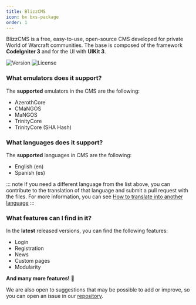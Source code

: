 ```yaml
---
title: BlizzCMS
icon: bx bxs-package
order: 1
---
```


BlizzCMS is a free, easy-to-use, open-source CMS developed for private World of Warcraft communities. The base is composed of the framework **CodeIgniter 3** and for the UI with **UIKit 3**.

![Version](https://img.shields.io/github/v/release/WoW-CMS/BlizzCMS?color=green&include_prereleases&logo=github&sort=semver&style=for-the-badge)
![License](https://img.shields.io/github/license/WoW-CMS/BlizzCMS?color=blue&style=for-the-badge)

### What emulators does it support?

The **supported** emulators in the CMS are the following:

- AzerothCore
- CMaNGOS
- MaNGOS
- TrinityCore
- TrinityCore (SHA Hash)

### What languages does it support?

The **supported** languages in CMS are the following:

- English (en)
- Spanish (es)

::: note
If you need a different language from the list above, you can contribute to the translation of that language and submit a pull request with the files. For more information, you can see [How to translate into another language](../blizzcms/guides/contributions/translate.md)
:::

### What features can I find in it?

In the **latest** released versions, you can find the following features:

- Login
- Registration
- News
- Custom pages
- Modularity

**And many more features!** :tada:

We are also open to suggestions that may be possible to add or improve, so you can open an issue in our [repository](https://github.com/WoW-CMS/BlizzCMS).
